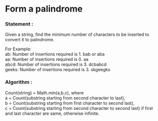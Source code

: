 Form a palindrome
=================

<h3>
Statement :
</h3>
Given a string, find the minimum number of characters to be inserted to convert it to palindrome. <br>

For Example:<br>
ab: Number of insertions required is 1. bab or aba <br>
aa: Number of insertions required is 0. aa <br>
abcd: Number of insertions required is 3. dcbabcd <br>
geeks: Number of insertions required is 3. skgeegks <br>

<h3>
Algorithm :
</h3>

Count(string) = Math.min(a,b,c), where <br>
a = Count(substring starting from second character to last), <br>
b = Count(substring starting from first character to second last), <br>
c = Count(substring starting from second character to second last) 
if first and last character are same, otherwise infinite. <br>
    